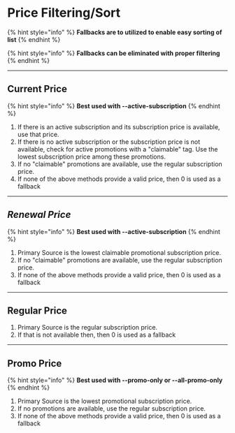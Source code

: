 # Price Filtering/Sort

{% hint style="info" %}
**Fallbacks are to utilized to enable easy sorting of list**
{% endhint %}

{% hint style="info" %}
**Fallbacks can be eliminated with proper filtering**
{% endhint %}

***

## Current Price

{% hint style="info" %}
**Best used with    --active-subscription**
{% endhint %}

1. If there is an active subscription and its subscription price is available, use that price.
2. If there is no active subscription or the subscription price is not available, check for active promotions with a "claimable" tag. Use the lowest subscription price among these promotions.
3. If no "claimable" promotions are available, use the regular subscription price.
4. If none of the above methods provide a valid price, then 0 is used as a fallback



***

## _Renewal Price_

{% hint style="info" %}
**Best used with    --active-subscription**
{% endhint %}

1. Primary Source is the lowest claimable promotional subscription price.
2. If no "claimable" promotions are available, use the regular subscription price.
3. If none of the above methods provide a valid price, then 0 is used as a fallback

***

## Regular Price

1. Primary Source is the regular subscription price.
2. If that is not available then, then 0 is used as a fallback



***

## Promo Price

{% hint style="info" %}
**Best used with  --promo-only  or --all-promo-only**
{% endhint %}

1. Primary Source is the lowest promotional subscription price.
2. If no promotions are available, use the regular subscription price.
3. If none of the above methods provide a valid price, then 0 is used as a fallback

